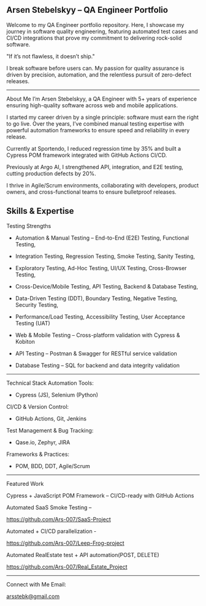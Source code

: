 Arsen Stebelskyy – QA Engineer Portfolio
----------------------------------------

Welcome to my QA Engineer portfolio repository. Here, I showcase my journey in software quality engineering, featuring  automated test cases and CI/CD integrations that prove my commitment to delivering rock-solid software.

"If it’s not flawless, it doesn’t ship."

I break software before users can. My passion for quality assurance is driven by precision, automation, and the relentless pursuit of zero-defect releases.


--------------------------------------------------------------------------------
About Me
I’m Arsen Stebelskyy, a QA Engineer with 5+ years of experience ensuring high-quality software across web and mobile applications.

I started my career driven by a single principle: software must earn the right to go live. Over the years, I’ve combined manual testing expertise with powerful automation frameworks to ensure speed and reliability in every release.

Currently at Sportendo, I reduced regression time by 35% and built a Cypress POM framework integrated with GitHub Actions CI/CD.

Previously at Argo AI, I strengthened API, integration, and E2E testing, cutting production defects by 20%.

I thrive in Agile/Scrum environments, collaborating with developers, product owners, and cross-functional teams to ensure bulletproof releases.

Skills & Expertise
------------------------------------------------------------------------------
Testing Strengths
* Automation & Manual Testing – End-to-End (E2E) Testing, Functional Testing, 

* Integration Testing, Regression Testing, Smoke Testing, Sanity Testing, 

* Exploratory Testing, Ad-Hoc Testing, UI/UX Testing, Cross-Browser Testing, 

* Cross-Device/Mobile Testing, API Testing, Backend & Database Testing, 

* Data-Driven Testing (DDT), Boundary Testing, Negative Testing, Security Testing,

* Performance/Load Testing, Accessibility Testing, User Acceptance Testing (UAT)

* Web & Mobile Testing – Cross-platform validation with Cypress & Kobiton

* API Testing – Postman & Swagger for RESTful service validation

* Database Testing – SQL for backend and data integrity validation
----------------------------------------------------------------------------
Technical Stack
Automation Tools: 
* Cypress (JS), Selenium (Python)

CI/CD & Version Control: 
* GitHub Actions, Git, Jenkins

Test Management & Bug Tracking: 
* Qase.io, Zephyr, JIRA

Frameworks & Practices:
* POM, BDD, DDT, Agile/Scrum
---------------------------------------------------------------------------
Featured Work

Cypress + JavaScript POM Framework – CI/CD-ready with GitHub Actions

Automated  SaaS Smoke Testing – 

https://github.com/Ars-007/SaaS-Project

Automated + CI/CD parallelization -

https://github.com/Ars-007/Leep-Frog-project

Automated RealEstate test + API automation(POST, DELETE) 

https://github.com/Ars-007/Real_Estate_Project

-------------------------------------------------------------------------
Connect with Me
Email:

arsstebk@gmail.com
